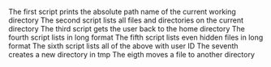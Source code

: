 The first script prints the absolute path name of the current working directory
The second script lists all files and directories on the current directory
The third script  gets the user back to the home directory
The fourth script lists in long format
The fifth script lists even hidden files in long format
The sixth script lists all of the above with user ID
The seventh creates a new directory in tmp
The eigth moves a file to another directory
